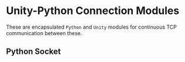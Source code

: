 # Unity-Python Connection Modules
These are encapsulated `Python` and `Unity` modules for continuous TCP communication between these.

## Python Socket

